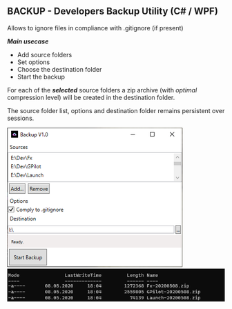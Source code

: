 ﻿## BACKUP - Developers Backup Utility (C# / WPF) 

Allows to ignore files in compliance with .gitignore (if present)

***Main usecase***

- Add source folders
- Set options
- Choose the destination folder
- Start the backup

For each of the ***selected*** source folders a zip archive (with *optimal* compression level) will be created in the destination folder.

The source folder list, options and destination folder remains persistent over sessions.
      
![ScreenShot1](https://github.com/softwaremeisterei/backup/blob/master/screenshot.png?raw=true)
![ScreenShot2](https://github.com/softwaremeisterei/backup/blob/master/screenshot2.png?raw=true)
